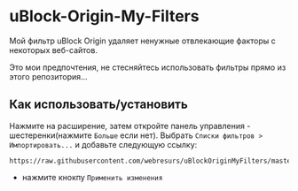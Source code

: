 # uBlock-Origin-My-Filters

Мой фильтр uBlock Origin удаляет ненужные отвлекающие факторы с некоторых веб-сайтов.

 Это мои предпочтения, не стесняйтесь использовать фильтры прямо из этого репозитория...


## Как использовать/установить

Нажмите на расширение, затем откройте панель управления - шестеренки(нажмите `Больше` если нет). Выбрать `Списки фильтров > Импортировать...` и добавьте следующую ссылку:
```
https://raw.githubusercontent.com/webresurs/uBlockOriginMyFilters/master/MyFilters.txt
```
- нажмите кнокпу `Применить изменения`
